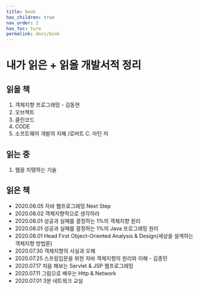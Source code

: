 ```yaml
---
title: book
has_children: true
nav_order: 2
has_toc: ture
permalink: docs/book
---
```


# 내가 읽은 + 읽을 개발서적 정리

## 읽을 책

1. 객체지향 프로그래밍 - 김동현
2. 오브젝트
3. 클린코드
4. CODE
5. 소프트웨어 개발의 지혜 /로버트 C. 마틴 저

## 읽는 중

1. 웹을 지탱하는 기술

## 읽은 책

- 2020.08.05 자바 웹프로그래밍 Next Step
- 2020.08.02 객체지향적으로 생각하라
- 2020.08.01 성공과 실패를 결정하는 1%의 객체지향 원리
- 2020.08.01 성공과 실패를 결정하는 1%의 Java 프로그래밍 원리
- 2020.08.01 Head First Object-Oriented Analysis & Design(세상을 설계하는 객체지향 방법론)
- 2020.07.30 객체지향의 사실과 오해
- 2020.07.25 스프링입문을 위한 자바 객체지향의 원리와 이해 - 김종민
- 2020.07.17 처음 해보는 Servlet & JSP 웹프로그래밍
- 2020.07.11 그림으로 배우는 Http & Network
- 2020.07.01 3분 네트워크 교실
